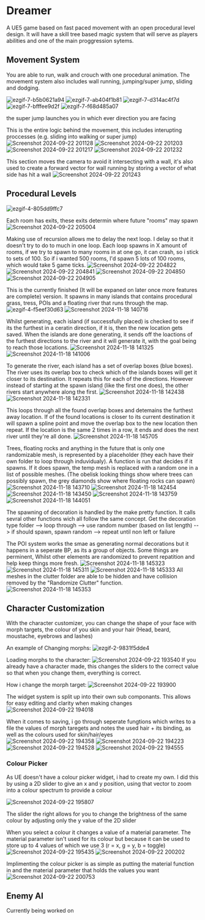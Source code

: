 # Dreamer
A UE5 game based on fast paced movement with an open procedural level design. It will have a skill tree based magic system that will serve as players abilities and one of the main proggression sytems.

## Movement System
You are able to run, walk and crouch with one procedural animation. The movement system also includes wall running, jumping/super jump, sliding and dodging.

![ezgif-7-b5b0621a94](https://github.com/user-attachments/assets/7619d05e-b12b-4505-9155-7ed1b8e7c860)
![ezgif-7-ab404f1b81](https://github.com/user-attachments/assets/8570e488-c533-495d-8eec-422bfc4cc3be)
![ezgif-7-d314ac4f7d](https://github.com/user-attachments/assets/c5ce14db-82df-4526-ba53-0cfc68a94095)
![ezgif-7-bfffee9d2f](https://github.com/user-attachments/assets/8747117b-b98e-4579-a648-261311ac5d53)
![ezgif-7-f68d485a07](https://github.com/user-attachments/assets/7dea635b-d4ff-4faf-8ea4-3affd2b5ebd8)

the super jump launches you in which ever direction you are facing


This is the entire logic behind the movement, this includes interupting proccesses (e.g. sliding into walking or super jump)
![Screenshot 2024-09-22 201128](https://github.com/user-attachments/assets/1391eca9-bee2-42e7-8b0d-90c649567679)
![Screenshot 2024-09-22 201203](https://github.com/user-attachments/assets/9663188b-170a-4c13-8993-fb14679af974)
![Screenshot 2024-09-22 201217](https://github.com/user-attachments/assets/1fdb15dc-2bf3-454d-9bbe-d124d348b007)
![Screenshot 2024-09-22 201232](https://github.com/user-attachments/assets/2a54eb7c-797d-4b65-a856-0bdc809ea5a3)

This section moves the camera to avoid it intersecting with a wall, it's also used to create a forward vector for wall running by storing a vector of what side has hit a wall
![Screenshot 2024-09-22 201243](https://github.com/user-attachments/assets/079f4286-aca1-48ba-80fa-d71f1dacce5c)

## Procedural Levels

![ezgif-4-805dd9ffc7](https://github.com/user-attachments/assets/8ca3fc94-c22e-4a10-af95-a76f7da472d5)

Each room has exits, these exits determin where future "rooms" may spawn
![Screenshot 2024-09-22 205004](https://github.com/user-attachments/assets/2aba4329-aa28-4c28-9d4d-5b07cb624cf2)

Making use of recursion allows me to delay the next loop. I delay so that it doesn't try to do to much in one loop.
Each loop spawns in X amount of rooms, if we try to spawn to many rooms in at one go, it can crash, so i stick to sets of 100.
So if i wanted 500 rooms, I'd spawn 5 lots of 100 rooms, which would take 5 game ticks.
![Screenshot 2024-09-22 204822](https://github.com/user-attachments/assets/409602b1-544d-4c36-8587-3fc53ade69d3)
![Screenshot 2024-09-22 204841](https://github.com/user-attachments/assets/49336946-5c45-4c99-b58a-221ddb3cb099)
![Screenshot 2024-09-22 204850](https://github.com/user-attachments/assets/c0ef6913-d99a-4072-a817-0aebdf00c6a6)
![Screenshot 2024-09-22 204905](https://github.com/user-attachments/assets/58c354d0-0c0b-43b9-9490-1bd3067a5aa7)

This is the currently finished (It will be expaned on later once more features are complete) version.
It spawns in many islands that contains procedural grass, tress, POIs and a floating river that runs through the map. 
![ezgif-4-f5eef30d63](https://github.com/user-attachments/assets/f1c5488f-a4a8-4cde-ac3e-c92cbc899dbf)
![Screenshot 2024-11-18 140716](https://github.com/user-attachments/assets/3f0051ce-578f-422d-8426-aa01cb43238b)

Whilst generating, each island (if successfully placed) is checked to see if its the furthest in a ceratin direction, if it is, then the new location gets saved.
When the islands are done generating, it sends off the loactions of the furthest directions to the river and it will generate it, with the goal being to reach those locations.
![Screenshot 2024-11-18 141325](https://github.com/user-attachments/assets/88a124a0-a2f1-4e2f-a495-2e4f32a51a2a)
![Screenshot 2024-11-18 141006](https://github.com/user-attachments/assets/a4418e9f-9d8d-4c83-bc2b-96a87878f8b9)

To generate the river, each island has a set of overlap boxes (blue boxes). The river uses its overlap box to check which of the islands boxes will get it closer to its destination.
It repeats this for each of the directions. However instead of starting at the spawn island (like the first one does), the other rivers start anywhere along the first.
![Screenshot 2024-11-18 142438](https://github.com/user-attachments/assets/4ca84c94-1221-4cd5-9cdc-c7e3a942175d)
![Screenshot 2024-11-18 142331](https://github.com/user-attachments/assets/fe3bf147-2e00-4493-863f-0d5dd31d9876)

This loops through all the found overlap boxes and detemains the furthest away location. If of the found locations is closer to its current destination
it will spawn a spline point and move the overlap box to the new location then repeat. If the location is the same 2 times in a row, it ends and does the next river until they're all done.
![Screenshot 2024-11-18 145705](https://github.com/user-attachments/assets/84f5f7e4-111d-4eca-a819-d2ce3fb63efb)


Trees, floating rocks and anything in the future that is only one randomizable mesh, is represented by a placeholder (they each have their own folder to loop through induvidualy). 
A function is run that decides if it spawns. If it does spawn, the temp mesh is replaced with a random one in a list of possible meshes.
(The obelisk looking things show where trees can possibly spawn, the grey diamonds show where floating rocks can spawn)
![Screenshot 2024-11-18 143710](https://github.com/user-attachments/assets/2ceffc05-4962-4bd4-84d7-4b1e4ca3737c)
![Screenshot 2024-11-18 142454](https://github.com/user-attachments/assets/6c34673a-969f-40e7-a8af-9bbac5646305)
![Screenshot 2024-11-18 143450](https://github.com/user-attachments/assets/474b5c30-8397-4d7c-be0a-d2e1ae28bdfd)
![Screenshot 2024-11-18 143759](https://github.com/user-attachments/assets/3679c6fd-b1b8-4785-8ac2-b4841a46fc21)
![Screenshot 2024-11-18 144051](https://github.com/user-attachments/assets/948a21c6-ec26-447b-b1d6-22b720c1ca61)

The spawning of decoration is handled by the make pretty function. It calls sevral other functions wich all follow the same concept.
Get the decoration type folder --> loop through --> use random number (based on list length) --> if should spawn, spawn random --> repeat until non left or failure



The POI system works the smae as generating normal decorations but it happens in a seperate BP, as its a group of objects. Some things are perminent, Whilst other
elements are randomized to prevent repatition and help keep things more fresh.
![Screenshot 2024-11-18 145323](https://github.com/user-attachments/assets/740bdae4-67c4-45ed-a222-fe8f12881a0c)
![Screenshot 2024-11-18 145311](https://github.com/user-attachments/assets/b7307ba9-468b-4dbc-94b0-ceac1c033683)
![Screenshot 2024-11-18 145333](https://github.com/user-attachments/assets/efe869a2-ef80-4d45-a7cd-6cc9743243aa)
All meshes in the clutter folder are able to be hidden and have collision removed by the "Randomize Clutter" function.
![Screenshot 2024-11-18 145353](https://github.com/user-attachments/assets/7a804436-ca0e-4a4e-b04e-35f663db109c)


## Character Customization

 With the character customizer, you can change the shape of your face with morph targets, the colour of you skin and your hair (Head, beard, moustache, eyebrows and lashes)

An example of Changing morphs:
![ezgif-2-9831f5dde4](https://github.com/user-attachments/assets/477c823d-4d62-41d0-8bc9-4616f538badb)


Loading morphs to the character:
![Screenshot 2024-09-22 193540](https://github.com/user-attachments/assets/877e2331-f0b0-4c83-8756-be563c626f79)
If you already have a character made, this changes the sliders to the correct value so that when you change them, everything is correct.


How i change the morph target:
![Screenshot 2024-09-22 193900](https://github.com/user-attachments/assets/07e77130-6888-4ef1-b7c9-6714b474e621)


The widget system is split up into their own sub componants. This allows for easy editing and clarity when making changes
![Screenshot 2024-09-22 194018](https://github.com/user-attachments/assets/399862f3-d975-4cde-a28e-6d5a108180f8)


When it comes to saving, i go through seperate fungtions which writes to a file the values of morph taregets and notes the used hair + its binding, as well as the colours used for skin/hair/eyes
![Screenshot 2024-09-22 194358](https://github.com/user-attachments/assets/a6912f3a-36d5-49b7-b5ee-53801b1c0db5)
![Screenshot 2024-09-22 194223](https://github.com/user-attachments/assets/b5798e8d-91de-4fac-8546-cd7834988557)
![Screenshot 2024-09-22 194528](https://github.com/user-attachments/assets/740d0845-773a-42e2-b8ba-cb1d46d2b203)
![Screenshot 2024-09-22 194555](https://github.com/user-attachments/assets/13adce66-84bc-466f-851e-6476bd176cea)

### Colour Picker
As UE doesn't have a colour picker widget, i had to create my own. I did this by using a 2D slider to give an x and y position, 
using that vector to zoom into a colour spectrum to provide a colour

![Screenshot 2024-09-22 195807](https://github.com/user-attachments/assets/ab4535cd-fb41-4950-994b-9a607e5b4f7e)

The slider the right allows for you to change the brightness of the same colour by adjusting only the y value of the 2D slider


When you select a colour it changes a value of a material parameter. The material parameter isn't used for its colour but because it can be used to store up to 4 values of which we use 3 (r = x, g = y, b = toggle)
![Screenshot 2024-09-22 195435](https://github.com/user-attachments/assets/1867c48f-8399-4e19-9635-7f04c642e1ea)
![Screenshot 2024-09-22 200202](https://github.com/user-attachments/assets/f66f2add-8fa9-40ef-baf4-067a363ef7a1)

Implimenting the colour picker is as simple as putting the material function in and the material parameter that holds the values you want
![Screenshot 2024-09-22 200753](https://github.com/user-attachments/assets/70bcb03f-9802-4d2d-a5bf-c1c4168fbcbf)

## Enemy AI

Currently being worked on
